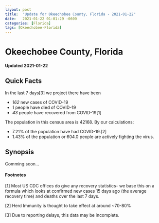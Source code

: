 ```yaml
---
layout: post
title:  "Update for Okeechobee County, Florida - 2021-01-22"
date:   2021-01-22 01:01:29 -0600
categories: [Florida]
tags: [Okeechobee-Florida]
---
```


# Okeechobee County, Florida
#### Updated 2021-01-22

## Quick Facts

In the last 7 days[3] we project there have been
- *162* new cases of COVID-19
- *1* people have died of COVID-19
- *43* people have recovered from COVID-19[1]

The population in this census area is 42168. By our calculations:
- 7.21% of the population have had COVID-19.[2]
- 1.43% of the population or 604.0 people are actively fighting the virus.

## Synopsis

Comming soon...


#### Footnotes

[1] Most US CDC offices do give any recovery statistics- we base this on a formula which looks at confirmed new cases
15 days ago (the average recovery time) and deaths over the last 7 days.

[2] Herd Immunity is thought to take effect at around ~70-80%

[3] Due to reporting delays, this data may be incomplete.
 
    